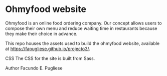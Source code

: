 Ohmyfood website
=======
Ohmyfood is an online food ordering company. Our concept allows users to compose their
own menu and reduce waiting time in restaurants because they make their choice in
advance.

This repo houses the assets used to build the ohmyfood website, available at https://fapugliese.github.io/projecto3/.

CSS
The CSS for the site is built from Sass.

Author
Facundo E. Pugliese

